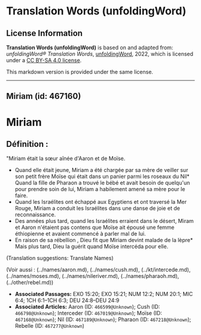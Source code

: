 # Translation Words (unfoldingWord)

## License Information

**Translation Words (unfoldingWord)** is based on and adapted from: _unfoldingWord® Translation Words_, [unfoldingWord](https://unfoldingword.org/utw), 2022, which is licensed under a [CC BY-SA 4.0 license](https://creativecommons.org/licenses/by-sa/4.0/legalcode.en).

This markdown version is provided under the same license.



--------------------------------

## Miriam (id: 467160)

Miriam
======

Définition :
------------

"Miriam était la sœur aînée d'Aaron et de Moïse.

* Quand elle était jeune, Miriam a été chargée par sa mère de veiller sur son petit frère Moïse qui était dans un panier parmi les roseaux du Nil\* Quand la fille de Pharaon a trouvé le bébé et avait besoin de quelqu'un pour prendre soin de lui, Miriam a habilement amené sa mère pour le faire.
* Quand les Israélites ont échappé aux Egyptiens et ont traversé la Mer Rouge, Miriam a conduit les Israélites dans une danse de joie et de reconnaissance.
* Des années plus tard, quand les Israélites erraient dans le désert, Miram et Aaron n'étaient pas contens que Moïse ait épousé une femme éthiopienne et avaient commencé à parler mal de lui.
* En raison de sa rébellion , Dieu fit que Miriam devint malade de la lèpre\* Mais plus tard, Dieu la guérit quand Moïse intercéda pour elle.

(Translation suggestions: Translate Names)

(Voir aussi : (../names/aaron.md), (../names/cush.md), (../kt/intercede.md), (../names/moses.md), (../names/nileriver.md), (../names/pharaoh.md), (../other/rebel.md))

* **Associated Passages:** EXO 15:20; EXO 15:21; NUM 12:2; NUM 20:1; MIC 6:4; 1CH 6:1–1CH 6:3; DEU 24:8–DEU 24:9
* **Associated Articles:** Aaron (ID: `466599@Unknown`); Cush (ID: `466798@Unknown`); Interceder (ID: `467019@Unknown`); Moïse (ID: `467168@Unknown`); Nil (ID: `467189@Unknown`); Pharaon (ID: `467218@Unknown`); Rebelle (ID: `467277@Unknown`)

